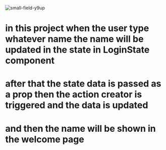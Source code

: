 ![small-field-y9up](https://user-images.githubusercontent.com/48400035/118694909-3c048b00-b82a-11eb-9e95-abb2849bd99b.png)
# in this project when the user type whatever name the name will be updated in the state in LoginState component
# after that the state data is passed as a prop then the action creator is triggered and the data is updated
# and then the name will be shown in the welcome page
